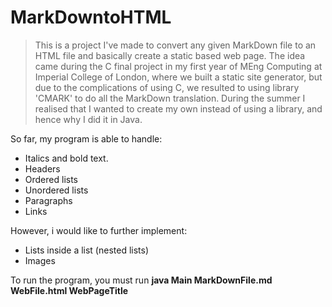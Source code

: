 # MarkDowntoHTML

> This is a project I've made to convert any given MarkDown file to an HTML file and basically
create a static based web page. The idea came during the C final project in my first year of
MEng Computing at Imperial College of London, where we built a static site generator, but
due to the complications of using C, we resulted to using library 'CMARK' to do all the 
MarkDown translation. During the summer I realised that I wanted to create my own instead
of using a library, and hence why I did it in Java.

So far, my program is able to handle:
- Italics and bold text.
- Headers
- Ordered lists
- Unordered lists
- Paragraphs
- Links

However, i would like to further implement:
- Lists inside a list (nested lists)
- Images

To run the program, you must run **java Main MarkDownFile.md WebFile.html WebPageTitle**